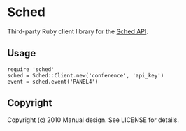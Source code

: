 # Sched

Third-party Ruby client library for the [Sched API](https://sched.com/api).

## Usage

```
require 'sched'
sched = Sched::Client.new('conference', 'api_key')
event = sched.event('PANEL4')
```

## Copyright

Copyright (c) 2010 Manual design. See LICENSE for details.

